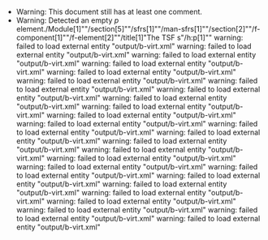 * Warning: This document still has at least one comment.
* Warning: Detected an empty _p_ element./Module[1]""/section[5]""/sfrs[1]""/man-sfrs[1]""/section[2]""/f-component[1]""/f-element[2]""/title[1]"The TSF s"/h:p[1]""
warning: failed to load external entity "output/b-virt.xml"
warning: failed to load external entity "output/b-virt.xml"
warning: failed to load external entity "output/b-virt.xml"
warning: failed to load external entity "output/b-virt.xml"
warning: failed to load external entity "output/b-virt.xml"
warning: failed to load external entity "output/b-virt.xml"
warning: failed to load external entity "output/b-virt.xml"
warning: failed to load external entity "output/b-virt.xml"
warning: failed to load external entity "output/b-virt.xml"
warning: failed to load external entity "output/b-virt.xml"
warning: failed to load external entity "output/b-virt.xml"
warning: failed to load external entity "output/b-virt.xml"
warning: failed to load external entity "output/b-virt.xml"
warning: failed to load external entity "output/b-virt.xml"
warning: failed to load external entity "output/b-virt.xml"
warning: failed to load external entity "output/b-virt.xml"
warning: failed to load external entity "output/b-virt.xml"
warning: failed to load external entity "output/b-virt.xml"
warning: failed to load external entity "output/b-virt.xml"
warning: failed to load external entity "output/b-virt.xml"
warning: failed to load external entity "output/b-virt.xml"
warning: failed to load external entity "output/b-virt.xml"
warning: failed to load external entity "output/b-virt.xml"
warning: failed to load external entity "output/b-virt.xml"
warning: failed to load external entity "output/b-virt.xml"
warning: failed to load external entity "output/b-virt.xml"
